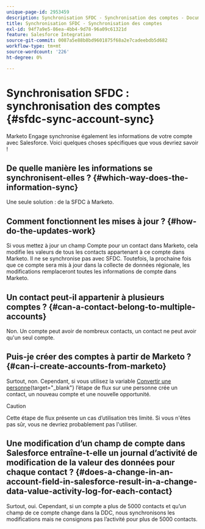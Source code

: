 ```yaml
---
unique-page-id: 2953459
description: Synchronisation SFDC - Synchronisation des comptes - Documents Marketo - Documentation du produit
title: Synchronisation SFDC - Synchronisation des comptes
exl-id: 94f7a9e5-86ea-4bb4-9d78-96a09c61321d
feature: Salesforce Integration
source-git-commit: 0087a5e88b8bd9601875f68a2e7cadeebdb5d682
workflow-type: tm+mt
source-wordcount: '226'
ht-degree: 0%

---
```


# Synchronisation SFDC : synchronisation des comptes {#sfdc-sync-account-sync}

Marketo Engage synchronise également les informations de votre compte avec Salesforce. Voici quelques choses spécifiques que vous devriez savoir !

## De quelle manière les informations se synchronisent-elles ? {#which-way-does-the-information-sync}

Une seule solution : de la SFDC à Marketo.

## Comment fonctionnent les mises à jour ? {#how-do-the-updates-work}

Si vous mettez à jour un champ Compte pour un contact dans Marketo, cela modifie les valeurs de tous les contacts appartenant à ce compte dans Marketo. Il ne se synchronise pas avec SFDC. Toutefois, la prochaine fois que ce compte sera mis à jour dans la collecte de données régionale, les modifications remplaceront toutes les informations de compte dans Marketo.

## Un contact peut-il appartenir à plusieurs comptes ?  {#can-a-contact-belong-to-multiple-accounts}

Non. Un compte peut avoir de nombreux contacts, un contact ne peut avoir qu&#39;un seul compte.

## Puis-je créer des comptes à partir de Marketo ? {#can-i-create-accounts-from-marketo}

Surtout, non. Cependant, si vous utilisez la variable [Convertir une personne](/help/marketo/product-docs/core-marketo-concepts/smart-campaigns/flow-actions/convert-person.md){target="_blank"} l’étape de flux sur une personne crée un contact, un nouveau compte et une nouvelle opportunité.

>[!CAUTION]
>
>Cette étape de flux présente un cas d’utilisation très limité. Si vous n&#39;êtes pas sûr, vous ne devriez probablement pas l&#39;utiliser.

## Une modification d’un champ de compte dans Salesforce entraîne-t-elle un journal d’activité de modification de la valeur des données pour chaque contact ?  {#does-a-change-in-an-account-field-in-salesforce-result-in-a-change-data-value-activity-log-for-each-contact}

Surtout, oui. Cependant, si un compte a plus de 5000 contacts et qu’un champ de ce compte change dans la DDC, nous synchronisons les modifications mais ne consignons pas l’activité pour plus de 5000 contacts.
